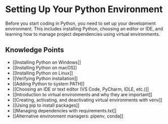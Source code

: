 # Setting Up Your Python Environment

Before you start coding in Python, you need to set up your development environment. This includes installing Python, choosing an editor or IDE, and learning how to manage project dependencies using virtual environments.

## Knowledge Points

- [[Installing Python on Windows]]
- [[Installing Python on macOS]]
- [[Installing Python on Linux]]
- [[Verifying Python installation]]
- [[Adding Python to system PATH]]
- [[Choosing an IDE or text editor (VS Code, PyCharm, IDLE, etc.)]]
- [[Introduction to virtual environments and why they are important]]
- [[Creating, activating, and deactivating virtual environments with venv]]
- [[Using pip to install packages]]
- [[Managing dependencies with requirements.txt]]
- [[Alternative environment managers: pipenv, conda]]
